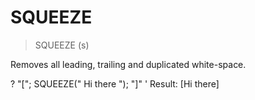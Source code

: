 # SQUEEZE

> SQUEEZE (s)

Removes all leading, trailing and duplicated white-space.


? "["; SQUEEZE(" Hi  there "); "]"
' Result: [Hi there]


